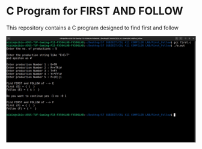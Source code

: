 # C Program for FIRST AND FOLLOW

This repository contains a C program designed to find first and follow 

![Vowel and Consonant](first.png)


